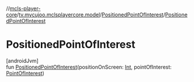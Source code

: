 //[mcls-player-core](../../../index.md)/[tv.mycujoo.mclsplayercore.model](../index.md)/[PositionedPointOfInterest](index.md)/[PositionedPointOfInterest](-positioned-point-of-interest.md)

# PositionedPointOfInterest

[androidJvm]\
fun [PositionedPointOfInterest](-positioned-point-of-interest.md)(positionOnScreen: [Int](https://kotlinlang.org/api/latest/jvm/stdlib/kotlin/-int/index.html), pointOfInterest: [PointOfInterest](../-point-of-interest/index.md))
